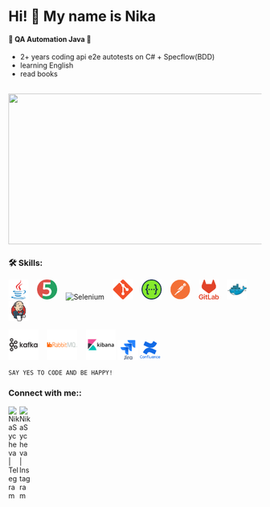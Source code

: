 # Hi! 👋 My name is Nika

#### 🎀 QA Automation Java 🎀
- 2+ years coding api e2e autotests on C# + Specflow(BDD)
- learning English
- read books  
<br clear="both">
<div align="left">
  <img height="300" width="600" src="https://media.giphy.com/media/v1.Y2lkPTc5MGI3NjExZzJ0cWVwYXRyemQxbHI3N2RhenF2eTJvaWwzOGxrMHR2anJ6ZGc1ZCZlcD12MV9pbnRlcm5hbF9naWZfYnlfaWQmY3Q9Zw/7MZ0v9KynmiSA/giphy.gif"  />
</div>

### 🛠 Skills:
<p align="left"> 
<img src="https://github.com/devicons/devicon/blob/v2.16.0/icons/java/java-original.svg" style="padding-right:13px;" alt="java" width="40" height="40"/>
<img src="https://github.com/devicons/devicon/blob/v2.16.0/icons/junit/junit-original.svg" style="padding-right:13px;" alt="junit" width="40" height="40"/> </a>
<img src="https://raw.githubusercontent.com/detain/svg-logos/780f25886640cef088af994181646db2f6b1a3f8/svg/selenium-logo.svg" style="padding-right:13px;" alt="Selenium" width="40" height="40"/> </a>
<img src="https://github.com/devicons/devicon/blob/v2.16.0/icons/git/git-original.svg" style="padding-right:13px;" alt="Git" width="40px" height="40"  />
<img src="https://github.com/devicons/devicon/blob/v2.16.0/icons/swagger/swagger-original.svg" style="padding-right:13px;" alt="Swagger" width="40" height="40"/> </a>
<img src="https://github.com/devicons/devicon/blob/v2.16.0/icons/postman/postman-original.svg" style="padding-right:13px;" alt="Postman" width="40px" height="40" />
<img src="https://github.com/devicons/devicon/blob/v2.16.0/icons/gitlab/gitlab-plain-wordmark.svg" style="padding-right:13px;" alt="Gitlab" width="40px" height="40" />
<img src="https://github.com/devicons/devicon/blob/v2.16.0/icons/docker/docker-original.svg" style="padding-right:13px;" alt="Docker" width="40px" height="40" />
<img src="https://github.com/devicons/devicon/blob/v2.16.0/icons/jenkins/jenkins-original.svg" style="padding-right:13px;" alt="Jenkins" width="40px" height="40" />
</p>
<p align="left">
<img src="https://github.com/devicons/devicon/blob/v2.16.0/icons/apachekafka/apachekafka-original-wordmark.svg" style="padding-right:13px;" alt="" width="60px" height="60" /> 
<img src="https://github.com/devicons/devicon/blob/v2.16.0/icons/rabbitmq/rabbitmq-original-wordmark.svg" style="padding-right:13px;" alt="" width="60px" height="60" />  
<img src="https://github.com/devicons/devicon/blob/v2.16.0/icons/kibana/kibana-original-wordmark.svg" alt="" width="60px" height="60" />
<img src="https://github.com/devicons/devicon/blob/v2.16.0/icons/jira/jira-original-wordmark.svg" alt="Jira" width="40px" height="40" />
<img src="https://github.com/devicons/devicon/blob/v2.16.0/icons/confluence/confluence-plain-wordmark.svg" style="padding-right:13px;" alt="junit" width="40px" height="40"/>
</p>

```txt
SAY YES TO CODE AND BE HAPPY!

```

### Connect with me::
[<img align="left" alt="NikaSycheva | Telegram" width="22px" src="https://cdn.jsdelivr.net/npm/simple-icons@3.13.0/icons/telegram.svg" />][Telegram]
[<img align="left" alt="NikaSycheva | Instagram" width="22px" src="https://cdn.jsdelivr.net/npm/simple-icons@v3/icons/instagram.svg" />][instagram]

[Telegram]: https://t.me/otcuda_zvuk
[instagram]: https://www.instagram.com/otcuda_zvuk/
